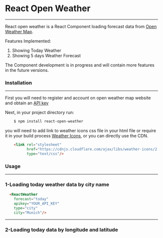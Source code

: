 # React Open Weather
-------------
React open weather is a React Component loading forecast data from [Open Weather Map](https://openweathermap.org/).

Features Implemented:

 1. Showing Today Weather
 2. Showing 5 days Weather Forecast

The Component development is in progress and will contain more features in the future versions.

### Installation
-------------
First you will need to register and account on open weather map website and obtain an [API key](http://openweathermap.org/appid)

Next, in your project directory run:
```sh
    $ npm install react-open-weather
```
you will need to add link to weather icons css file in your html file or require it in your build process
[Weather Icons](https://erikflowers.github.io/weather-icons/), or you can directly use the CDN.

```html
    <link rel="stylesheet" 
          href="https://cdnjs.cloudflare.com/ajax/libs/weather-icons/2.0.9/css/weather-icons.min.css" 
          type="text/css"/>
```


### Usage
-------------

### 1-Loading today weather data by city name
```html
  <ReactWeather
    forecast="today"
    apikey="YOUR_API_KEY"
    type="city"
    city="Munich"/>
```

----------

### 2-Loading today data by longitude and latitude
```html

```